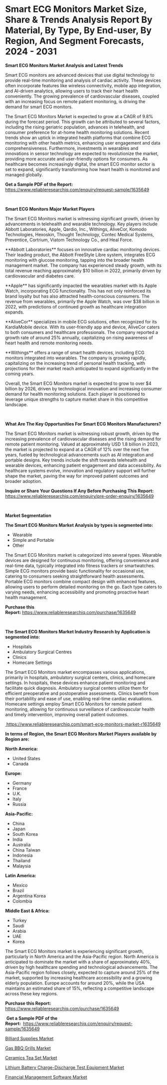 <p><h1>Smart ECG Monitors Market Size, Share & Trends Analysis Report By Material, By Type, By End-user, By Region, And Segment Forecasts, 2024 - 2031</h1></p><p><strong>Smart ECG Monitors Market Analysis and Latest Trends</strong></p>
<p><p>Smart ECG monitors are advanced devices that use digital technology to provide real-time monitoring and analysis of cardiac activity. These devices often incorporate features like wireless connectivity, mobile app integration, and AI-driven analytics, allowing users to track their heart health conveniently. The growing prevalence of cardiovascular diseases, coupled with an increasing focus on remote patient monitoring, is driving the demand for smart ECG monitors.</p><p>The Smart ECG Monitors Market is expected to grow at a CAGR of 9.8% during the forecast period. This growth can be attributed to several factors, including the rising geriatric population, advances in telehealth, and consumer preference for at-home health monitoring solutions. Recent trends show an uptick in integrated health platforms that combine ECG monitoring with other health metrics, enhancing user engagement and data comprehensiveness. Furthermore, investments in wearables and innovations in sensor technology are expected to revolutionize the market, providing more accurate and user-friendly options for consumers. As healthcare becomes increasingly digital, the smart ECG monitor sector is set to expand, significantly transforming how heart health is monitored and managed globally.</p></p>
<p><strong>Get a Sample PDF of the Report:&nbsp;</strong> <a href="https://www.reliableresearchiq.com/enquiry/request-sample/1635649">https://www.reliableresearchiq.com/enquiry/request-sample/1635649</a></p>
<p>&nbsp;</p>
<p><strong>Smart ECG Monitors Major Market Players</strong></p>
<p><p>The Smart ECG Monitors market is witnessing significant growth, driven by advancements in telehealth and wearable technology. Key players include Abbott Laboratories, Apple, Qardio, Inc., Withings, AliveCor, Komodo Technologies, Hexoskin, Thought Technology, Contec Medical Systems, Preventice, Cortrium, Viatom Technology Co., and Heal Force.</p><p>**Abbott Laboratories** focuses on innovative cardiac monitoring devices. Their leading product, the Abbott FreeStyle Libre system, integrates ECG monitoring with glucose monitoring, tapping into the broader health management market. The company has experienced steady growth, with its total revenue reaching approximately $10 billion in 2022, primarily driven by cardiovascular and diabetes care.</p><p>**Apple** has significantly impacted the wearables market with its Apple Watch, incorporating ECG functionality. This has not only reinforced its brand loyalty but has also attracted health-conscious consumers. The revenue from wearables, primarily the Apple Watch, was over $38 billion in 2022, with predictions of continued growth as healthcare integration expands.</p><p>**AliveCor** specializes in mobile ECG solutions, often recognized for its KardiaMobile device. With its user-friendly app and device, AliveCor caters to both consumers and healthcare professionals. The company reported a growth rate of around 25% annually, capitalizing on rising awareness of heart health and remote monitoring needs.</p><p>**Withings** offers a range of smart health devices, including ECG monitors integrated into wearables. The company is growing rapidly, capitalizing on the increasing trend of personal health tracking, with projections for their market reach anticipated to expand significantly in the coming years.</p><p>Overall, the Smart ECG Monitors market is expected to grow to over $4 billion by 2026, driven by technological innovation and increasing consumer demand for health monitoring solutions. Each player is positioned to leverage unique strengths to capture market share in this competitive landscape.</p></p>
<p>&nbsp;</p>
<p><strong>What Are The Key Opportunities For Smart ECG Monitors Manufacturers?</strong></p>
<p><p>The Smart ECG Monitors market is witnessing robust growth, driven by the increasing prevalence of cardiovascular diseases and the rising demand for remote patient monitoring. Valued at approximately USD 1.8 billion in 2023, the market is projected to expand at a CAGR of 12% over the next five years, fueled by technological advancements such as AI integration and portable designs. Key trends include the shift towards telehealth and wearable devices, enhancing patient engagement and data accessibility. As healthcare systems evolve, innovation and regulatory support will further shape the market, paving the way for improved patient outcomes and broader adoption.</p></p>
<p><strong>Inquire or Share Your Questions If Any Before Purchasing This Report:</strong> <a href="https://www.reliableresearchiq.com/enquiry/pre-order-enquiry/1635649">https://www.reliableresearchiq.com/enquiry/pre-order-enquiry/1635649</a></p>
<p>&nbsp;</p>
<p><strong>Market Segmentation</strong></p>
<p><strong>The Smart ECG Monitors Market Analysis by types is segmented into:</strong></p>
<p><ul><li>Wearable</li><li>Simple and Portable</li><li>Other</li></ul></p>
<p><p>The Smart ECG Monitors market is categorized into several types. Wearable devices are designed for continuous monitoring, offering convenience and real-time data, typically integrated into fitness trackers or smartwatches. Simple ECG monitors provide basic functionality for occasional use, catering to consumers seeking straightforward health assessments. Portable ECG monitors combine compact design with enhanced features, allowing users to perform detailed monitoring on the go. Each type caters to varying needs, enhancing accessibility and promoting proactive heart health management.</p></p>
<p><strong>Purchase this Report:&nbsp;</strong><a href="https://www.reliableresearchiq.com/purchase/1635649">https://www.reliableresearchiq.com/purchase/1635649</a></p>
<p>&nbsp;</p>
<p><strong>The Smart ECG Monitors Market Industry Research by Application is segmented into:</strong></p>
<p><ul><li>Hospitals</li><li>Ambulatory Surgical Centres</li><li>Clinics</li><li>Homecare Settings</li></ul></p>
<p><p>The Smart ECG Monitors market encompasses various applications, primarily in hospitals, ambulatory surgical centers, clinics, and homecare settings. In hospitals, these devices enhance patient monitoring and facilitate quick diagnosis. Ambulatory surgical centers utilize them for efficient preoperative and postoperative assessments. Clinics benefit from their portability and ease of use, enabling real-time cardiac evaluations. Homecare settings employ Smart ECG Monitors for remote patient monitoring, allowing for continuous surveillance of cardiovascular health and timely intervention, improving overall patient outcomes.</p></p>
<p><a href="https://www.reliableresearchiq.com/smart-ecg-monitors-market-r1635649">&nbsp;https://www.reliableresearchiq.com/smart-ecg-monitors-market-r1635649</a></p>
<p><strong>In terms of Region, the Smart ECG Monitors Market Players available by Region are:</strong></p>
<p>
    <p> <strong> North America: </strong>
        <ul>
            <li>United States</li>
            <li>Canada</li>
        </ul>
        </p> 
    <p> <strong> Europe: </strong>
        <ul>
            <li>Germany</li>
            <li>France</li>
            <li>U.K.</li>
            <li>Italy</li>
            <li>Russia</li>
        </ul>
        </p> 
    <p> <strong> Asia-Pacific: </strong>
        <ul>
            <li>China</li>
            <li>Japan</li>
            <li>South Korea</li>
            <li>India</li>
            <li>Australia</li>
            <li>China Taiwan</li>
            <li>Indonesia</li>
            <li>Thailand</li>
            <li>Malaysia</li>
        </ul>
        </p> 
    <p> <strong> Latin America: </strong>
        <ul>
            <li>Mexico</li>
            <li>Brazil</li>
            <li>Argentina Korea</li>
            <li>Colombia</li>
        </ul>
        </p> 
    <p> <strong> Middle East & Africa: </strong>
        <ul>
            <li>Turkey</li>
            <li>Saudi</li>
            <li>Arabia</li>
            <li>UAE</li>
            <li>Korea</li>
        </ul>
    </p>
    </p>
<p><p>The Smart ECG Monitors market is experiencing significant growth, particularly in North America and the Asia-Pacific region. North America is anticipated to dominate the market with a share of approximately 40%, driven by high healthcare spending and technological advancements. The Asia-Pacific region follows closely, expected to capture around 25% of the market, supported by increasing healthcare accessibility and a growing elderly population. Europe accounts for around 20%, while the USA maintains an estimated share of 15%, reflecting a competitive landscape across these key regions.</p></p>
<p><strong>Purchase this Report: </strong><a href="https://www.reliableresearchiq.com/purchase/1635649">https://www.reliableresearchiq.com/purchase/1635649</a></p>
<p>&nbsp;<strong>Get a Sample PDF of the Report:&nbsp;&nbsp;</strong><a href="https://www.reliableresearchiq.com/enquiry/request-sample/1635649">https://www.reliableresearchiq.com/enquiry/request-sample/1635649</a></p>
<p><strong></strong></p>
<p><p><a href="https://issuu.com/reportprime-2/docs/billiard-supplies-market-size-2030._6060935d4f9bc5">Billiard Supplies Market</a></p><p><a href="https://www.linkedin.com/pulse/emerging-opportunities-challenges-global-gas-bbq-grills-ia1gf?trackingId=c%2F1QPSp7RAirQEVTdWhsXw%3D%3D">Gas BBQ Grills Market</a></p><p><a href="https://issuu.com/reportprime-2/docs/ceramics-tea-set-market-size-2030.p_8ae4d6dd6f439b">Ceramics Tea Set Market</a></p><p><a href="https://medium.com/@ayamsauke86_71091/global-lithium-battery-charge-discharge-test-equipment-market-trends-insights-into-growth-d2ce6f5c3bb8?postPublishedType=repub">Lithium Battery Charge-Discharge Test Equipment Market</a></p><p><a href="https://www.linkedin.com/pulse/financial-management-software-market-analysis-report-global-anl0e">Financial Management Software Market</a></p></p>
